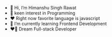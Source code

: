 - 👋 Hi, I’m Himanshu Singh Rawat 
- 👀 keen interest in Programming
- ❤️ Right now favorite language is javascript 
- 🌱 I’m currently learning Frontend Development
- ❤️‍🔥 Dream Full-stack Developer 
  
  
<!---
rawathimanshu05/rawathimanshu05 is a ✨ special ✨ repository because its `README.md` (this file) appears on your GitHub profile.
You can click the Preview link to take a look at your changes.
--->
